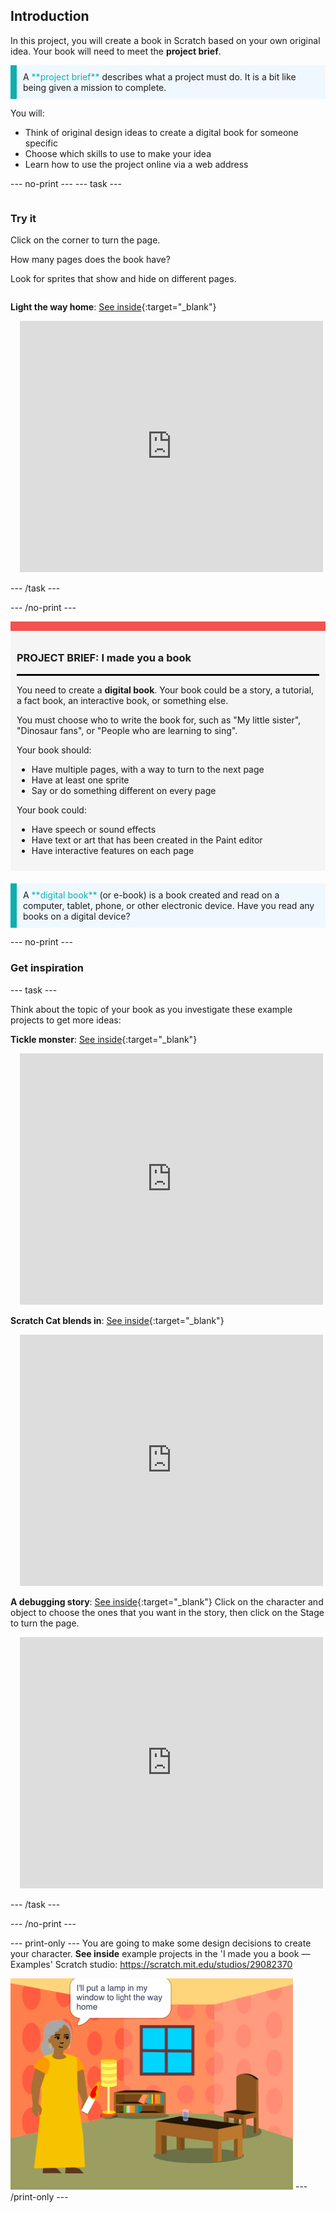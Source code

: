 ## Introduction

In this project, you will create a book in Scratch based on your own original idea. Your book will need to meet the **project brief**.

<p style="border-left: solid; border-width:10px; border-color: #0faeb0; background-color: aliceblue; padding: 10px;">
A <span style="color: #0faeb0">**project brief**</span> describes what a project must do. It is a bit like being given a mission to complete.
</p>

You will:
+ Think of original design ideas to create a digital book for someone specific
+ Choose which skills to use to make your idea
+ Learn how to use the project online via a web address

--- no-print ---
--- task ---

<div style="display: flex; flex-wrap: wrap">
<div style="flex-basis: 200px; flex-grow: 1">

### Try it

Click on the corner to turn the page.

How many pages does the book have?

Look for sprites that show and hide on different pages.

</div>
<div>

**Light the way home**: [See inside](https://scratch.mit.edu/projects/499860786/editor){:target="_blank"}
<div class="scratch-preview" style="margin-left: 15px;">
  <iframe allowtransparency="true" width="485" height="402" src="https://scratch.mit.edu/projects/embed/499860786/?autostart=false" frameborder="0"></iframe>
</div>

</div>
</div>

--- /task ---

--- /no-print ---

<div style="border-top: 15px solid #f3524f; background-color: whitesmoke; margin-bottom: 20px; padding: 10px;">

### PROJECT BRIEF: I made you a book
<hr style="border-top: 2px solid black;">

You need to create a **digital book**. Your book could be a story, a tutorial, a fact book, an interactive book, or something else.

You must choose who to write the book for, such as "My little sister", "Dinosaur fans", or "People who are learning to sing".  

Your book should:
+ Have multiple pages, with a way to turn to the next page
+ Have at least one sprite
+ Say or do something different on every page

Your book could:
+ Have speech or sound effects
+ Have text or art that has been created in the Paint editor
+ Have interactive features on each page
</div>

<p style="border-left: solid; border-width:10px; border-color: #0faeb0; background-color: aliceblue; padding: 10px;">
A <span style="color: #0faeb0">**digital book**</span> (or e-book) is a book created and read on a computer, tablet, phone, or other electronic device. Have you read any books on a digital device?
</p>

--- no-print ---

### Get inspiration

--- task ---

Think about the topic of your book as you investigate these example projects to get more ideas:

**Tickle monster**: [See inside](https://scratch.mit.edu/projects/500189097/editor){:target="_blank"}
<div class="scratch-preview" style="margin-left: 15px;">
  <iframe allowtransparency="true" width="485" height="402" src="https://scratch.mit.edu/projects/embed/500189097/?autostart=false" frameborder="0"></iframe>
</div>

**Scratch Cat blends in**: [See inside](https://scratch.mit.edu/projects/498968472/editor){:target="_blank"}
<div class="scratch-preview" style="margin-left: 15px;">
  <iframe allowtransparency="true" width="485" height="402" src="https://scratch.mit.edu/projects/embed/498968472/?autostart=false" frameborder="0"></iframe>
</div>

**A debugging story**: [See inside](https://scratch.mit.edu/projects/498960446/editor){:target="_blank"}
Click on the character and object to choose the ones that you want in the story, then click on the Stage to turn the page.
<div class="scratch-preview" style="margin-left: 15px;">
  <iframe allowtransparency="true" width="485" height="402" src="https://scratch.mit.edu/projects/embed/498960446/?autostart=false" frameborder="0"></iframe>
</div>

--- /task ---

--- /no-print ---

--- print-only ---
You are going to make some design decisions to create your character. **See inside** example projects in the 'I made you a book — Examples' Scratch studio: 
https://scratch.mit.edu/studios/29082370

![The completed project.](images/showcase_static.png)
--- /print-only ---


